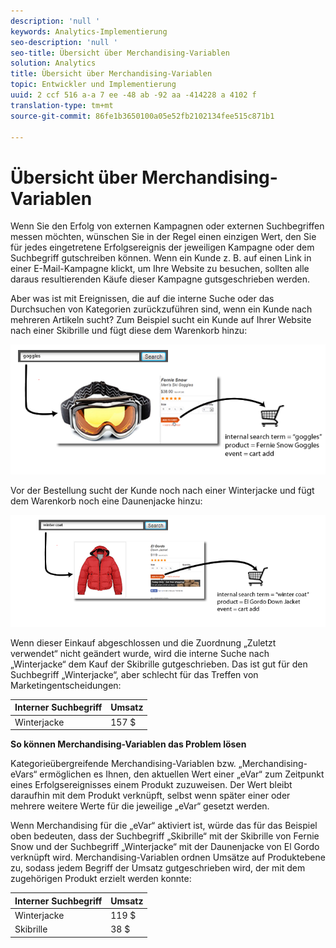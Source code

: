 ```yaml
---
description: 'null '
keywords: Analytics-Implementierung
seo-description: 'null '
seo-title: Übersicht über Merchandising-Variablen
solution: Analytics
title: Übersicht über Merchandising-Variablen
topic: Entwickler und Implementierung
uuid: 2 ccf 516 a-a 7 ee -48 ab -92 aa -414228 a 4102 f
translation-type: tm+mt
source-git-commit: 86fe1b3650100a05e52fb2102134fee515c871b1

---
```



# Übersicht über Merchandising-Variablen

Wenn Sie den Erfolg von externen Kampagnen oder externen Suchbegriffen messen möchten, wünschen Sie in der Regel einen einzigen Wert, den Sie für jedes eingetretene Erfolgsereignis der jeweiligen Kampagne oder dem Suchbegriff gutschreiben können. Wenn ein Kunde z. B. auf einen Link in einer E-Mail-Kampagne klickt, um Ihre Website zu besuchen, sollten alle daraus resultierenden Käufe dieser Kampagne gutsgeschrieben werden.

Aber was ist mit Ereignissen, die auf die interne Suche oder das Durchsuchen von Kategorien zurückzuführen sind, wenn ein Kunde nach mehreren Artikeln sucht? Zum Beispiel sucht ein Kunde auf Ihrer Website nach einer Skibrille und fügt diese dem Warenkorb hinzu:

![](assets/merch-example-goggles.png)

Vor der Bestellung sucht der Kunde noch nach einer Winterjacke und fügt dem Warenkorb noch eine Daunenjacke hinzu:

![](assets/merch-example-coat.png)

Wenn dieser Einkauf abgeschlossen und die Zuordnung „Zuletzt verwendet“ nicht geändert wurde, wird die interne Suche nach „Winterjacke“ dem Kauf der Skibrille gutgeschrieben. Das ist gut für den Suchbegriff „Winterjacke“, aber schlecht für das Treffen von Marketingentscheidungen:

| Interner Suchbegriff | Umsatz |
|---|---|
| Winterjacke | 157 $ |

**So können Merchandising-Variablen das Problem lösen**

Kategorieübergreifende Merchandising-Variablen bzw. „Merchandising-eVars“ ermöglichen es Ihnen, den aktuellen Wert einer „eVar“ zum Zeitpunkt eines Erfolgsereignisses einem Produkt zuzuweisen. Der Wert bleibt daraufhin mit dem Produkt verknüpft, selbst wenn später einer oder mehrere weitere Werte für die jeweilige „eVar“ gesetzt werden.

Wenn Merchandising für die „eVar“ aktiviert ist, würde das für das Beispiel oben bedeuten, dass der Suchbegriff „Skibrille“ mit der Skibrille von Fernie Snow und der Suchbegriff „Winterjacke“ mit der Daunenjacke von El Gordo verknüpft wird. Merchandising-Variablen ordnen Umsätze auf Produktebene zu, sodass jedem Begriff der Umsatz gutgeschrieben wird, der mit dem zugehörigen Produkt erzielt werden konnte:

| Interner Suchbegriff | Umsatz |
|---|---|
| Winterjacke | 119 $ |
| Skibrille | 38 $ |

